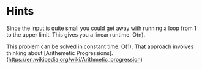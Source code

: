 # Hints
 Since the input is quite small you could get away with running a loop from 1 to the upper limit.
 This gives you a linear runtime. O(n).

 This problem can be solved in constant time. O(1).
 That approach involves thinking about [Arithemetic Progressions].(https://en.wikipedia.org/wiki/Arithmetic_progression)